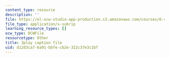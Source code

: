 ```yaml
---
content_type: resource
description: ''
file: https://ol-ocw-studio-app-production.s3.amazonaws.com/courses/6-451-principles-of-digital-communication-ii-spring-2005/d12d3ca76a91bbfecb2e322c37e3c1bf_2ludHpG_Q60.srt
file_type: application/x-subrip
learning_resource_types: []
ocw_type: OCWFile
resourcetype: Other
title: 3play caption file
uid: d12d3ca7-6a91-bbfe-cb2e-322c37e3c1bf
---
```


